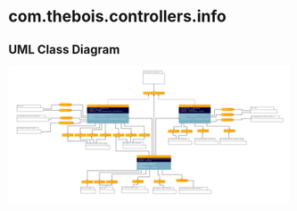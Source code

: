 # com.thebois.controllers.info

## UML Class Diagram

![com.thebois.controllers.info](../../../../../../../documents/diagrams/com.thebois.controllers.info.jpg "com.thebois.controllers.info")
